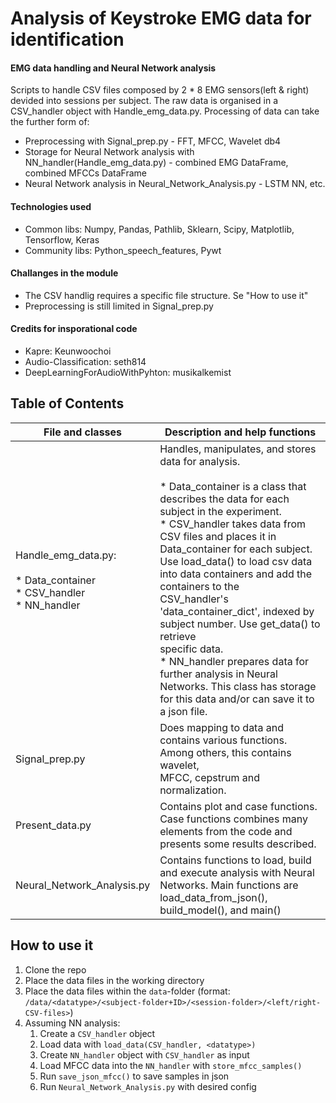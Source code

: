 # Analysis of Keystroke EMG data for identification

#### EMG data handling and Neural Network analysis
Scripts to handle CSV files composed by 2 * 8 EMG sensors(left & right) devided into sessions per subject. The raw data is organised in a CSV_handler object with Handle_emg_data.py. Processing of data can take the further form of: 
* Preprocessing with Signal_prep.py - FFT, MFCC, Wavelet db4
* Storage for Neural Network analysis with NN_handler(Handle_emg_data.py) - combined EMG DataFrame, combined MFCCs DataFrame
* Neural Network analysis in Neural_Network_Analysis.py - LSTM NN, etc.

#### Technologies used
* Common libs: Numpy, Pandas, Pathlib, Sklearn, Scipy, Matplotlib, Tensorflow, Keras
* Community libs: Python_speech_features, Pywt

#### Challanges in the module
* The CSV handlig requires a specific file structure. Se "How to use it"
* Preprocessing is still limited in Signal_prep.py

#### Credits for insporational code
* Kapre: Keunwoochoi
* Audio-Classification: seth814
* DeepLearningForAudioWithPyhton: musikalkemist

## Table of Contents

| File and classes | Description and help functions |
|---|---|
| Handle_emg_data.py:<br><br>    * Data_container<br>    * CSV_handler<br>    * NN_handler | Handles, manipulates, and stores data for analysis. <br><br>    * Data_container is a class that describes the data for each subject in the experiment.<br>    * CSV_handler takes data from CSV files and places it in Data_container for each subject.<br>      Use load_data() to load csv data into data containers and add the containers to the <br>      CSV_handler's 'data_container_dict', indexed by subject number. Use get_data() to retrieve <br>      specific data. <br>    * NN_handler prepares data for further analysis in Neural Networks. This class has storage <br>      for this data and/or can save it to a json file. |
| Signal_prep.py | Does mapping to data and contains various functions. Among others, this contains wavelet, <br>MFCC, cepstrum and normalization.  |
| Present_data.py  | Contains plot and case functions. Case functions combines many elements from the code and <br>presents some results described. |
| Neural_Network_Analysis.py | Contains functions to load, build and execute analysis with Neural Networks. Main functions are <br>load_data_from_json(), build_model(), and main() |


## How to use it 

1. Clone the repo
2. Place the data files in the working directory 
3. Place the data files within the `data`-folder 
(format: `/data/<datatype>/<subject-folder+ID>/<session-folder>/<left/right-CSV-files>`)
4. Assuming NN analysis:
    1. Create a `CSV_handler` object 
    2. Load data with `load_data(CSV_handler, <datatype>)`
    3. Create `NN_handler` object with `CSV_handler` as input
    4. Load MFCC data into the `NN_handler` with `store_mfcc_samples()`
    5. Run `save_json_mfcc()` to save samples in json
    6. Run `Neural_Network_Analysis.py` with desired config

